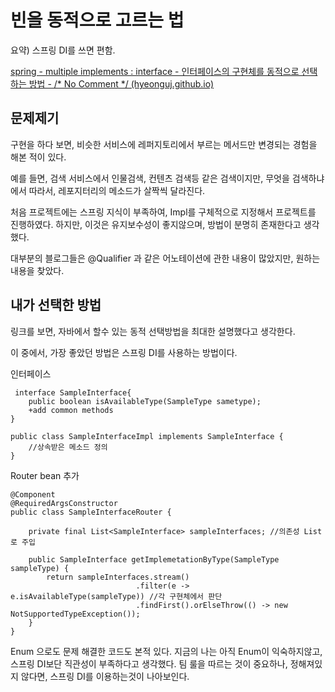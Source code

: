 # 빈을 동적으로 고르는 법

요약) 스프링 DI를 쓰면 편함.

[spring - multiple implements : interface - 인터페이스의 구현체를 동적으로 선택하는 방법 - /* No Comment */ (hyeonguj.github.io)](https://hyeonguj.github.io/2020/02/07/spring-interface-choice-implements-dynamically/)



## 문제제기

구현을 하다 보면, 비슷한 서비스에 레퍼지토리에서 부르는 메서드만 변경되는 경험을 해본 적이 있다.

예를 들면, 검색 서비스에서 인물검색, 컨텐츠 검색등 같은 검색이지만, 무엇을 검색하냐에서 따라서,  레포지터리의 메소드가 살짝씩 달라진다.

처음 프로젝트에는 스프링 지식이 부족하여, Impl를 구체적으로 지정해서 프로젝트를 진행하였다. 하지만, 이것은 유지보수성이 좋지않으며, 방법이 분명히 존재한다고 생각했다.



 대부분의 블로그들은 @Qualifier 과 같은 어노테이션에 관한 내용이 많았지만, 원하는 내용을 찾았다.



## 내가 선택한 방법

링크를 보면, 자바에서 할수 있는 동적 선택방법을 최대한 설명했다고 생각한다.

이 중에서, 가장 좋았던 방법은 스프링 DI를 사용하는 방법이다.



인터페이스

```
 interface SampleInterface{
	public boolean isAvailableType(SampleType sametype);
	+add common methods 
}
```

```
public class SampleInterfaceImpl implements SampleInterface {
    //상속받은 메소드 정의
}
```




Router bean 추가

```
@Component
@RequiredArgsConstructor
public class SampleInterfaceRouter {

    private final List<SampleInterface> sampleInterfaces; //의존성 List로 주입

    public SampleInterface getImplemetationByType(SampleType sampleType) {
        return sampleInterfaces.stream()
                            .filter(e -> e.isAvailableType(sampleType)) //각 구현체에서 판단
                            .findFirst().orElseThrow(() -> new NotSupportedTypeException());
    }
}
```





Enum 으로도 문제 해결한 코드도 본적 있다. 지금의 나는 아직 Enum이 익숙하지않고, 스프링 DI보단 직관성이 부족하다고 생각했다. 팀 룰을 따르는 것이 중요하나, 정해져있지 않다면, 스프링 DI를 이용하는것이 나아보인다.


